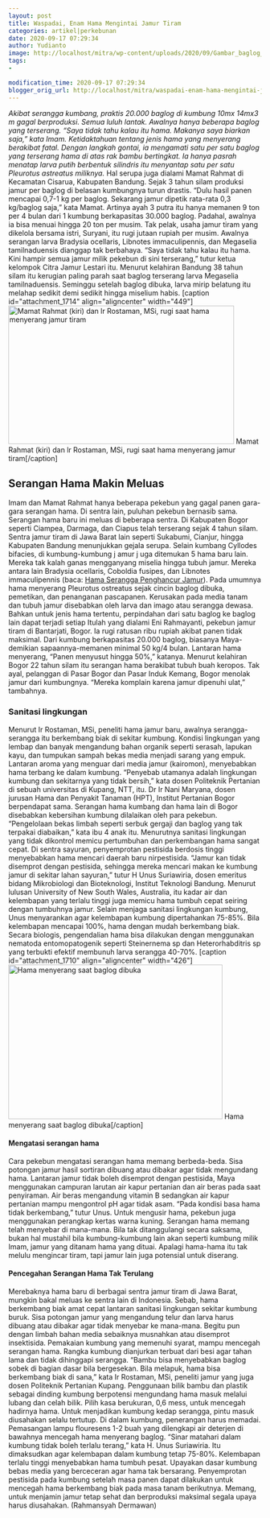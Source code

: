 ```yaml
---
layout: post
title: Waspadai, Enam Hama Mengintai Jamur Tiram
categories: artikel|perkebunan
date: 2020-09-17 07:29:34
author: Yudianto
image: http://localhost/mitra/wp-content/uploads/2020/09/Gambar_baglog_1280x800.jpg
tags:
- 

modification_time: 2020-09-17 07:29:34
blogger_orig_url: http://localhost/mitra/waspadai-enam-hama-mengintai-jamur.html
---
```


<em>Akibat serangga kumbang, praktis 20.000 baglog di kumbung 10mx 14mx3 m gagal berproduksi. Semua luluh lantak. Awalnya hanya beberapa baglog yang terserang. “Saya tidak tahu kalau itu hama. Makanya saya biarkan saja,” kata Imam. Ketidaktahuan tentang jenis hama yang menyerang berakibat fatal. Dengan langkah gontai, ia mengamati satu per satu baglog yang terserang hama di atas rak bambu bertingkat. Ia hanya pasrah menatap larva putih berbentuk silindris itu menyantap satu per satu Pleurotus astreatus miliknya.</em>
Hal serupa juga dialami Mamat Rahmat di Kecamatan Cisarua, Kabupaten Bandung. Sejak 3 tahun silam produksi jamur per baglog di belasan kumbungnya turun drastis. “Dulu hasil panen mencapai 0,7-1 kg per baglog. Sekarang jamur dipetik rata-rata 0,3 kg/baglog saja,” kata Mamat. Artinya ayah 3 putra itu hanya memanen 9 ton per 4 bulan dari 1 kumbung berkapasitas 30.000 baglog. Padahal, awalnya ia bisa menuai hingga 20 ton per musim. Tak pelak, usaha jamur tiram yang dikelola bersama istri, Suryani, itu rugi jutaan rupiah per musim.
Awalnya serangan larva Bradysia ocellaris, Libnotes immaculipennis, dan Megaselia tamilnaduensis dianggap tak berbahaya. “Saya tidak tahu kalau itu hama. Kini hampir semua jamur milik pekebun di sini terserang,” tutur ketua kelompok Citra Jamur Lestari itu. Menurut kelahiran Bandung 38 tahun silam itu kerugian paling parah saat baglog terserang larva Megaselia tamilnaduensis. Seminggu setelah baglog dibuka, larva mirip belatung itu melahap sedikit demi sedikit hingga miselium habis.
[caption id="attachment_1714" align="aligncenter" width="449"]<img class="wp-image-1714" src="http://127.0.0.1/mitra/wp-content/uploads/2020/09/Gambar_baglog_1280x800.jpg" alt="Mamat Rahmat (kiri) dan lr Rostaman, MSi, rugi saat hama menyerang jamur tiram" width="449" height="275" /> Mamat Rahmat (kiri) dan lr Rostaman, MSi, rugi saat hama menyerang jamur tiram[/caption]
<h2>Serangan Hama Makin Meluas</h2>
Imam dan Mamat Rahmat hanya beberapa pekebun yang gagal panen gara-gara serangan hama. Di sentra lain, puluhan pekebun bernasib sama. Serangan hama baru ini meluas di beberapa sentra. Di Kabupaten Bogor seperti Ciampea, Darmaga, dan Ciapus telah terserang sejak 4 tahun silam. Sentra jamur tiram di Jawa Barat lain seperti Sukabumi, Cianjur, hingga Kabupaten Bandung menunjukkan gejala serupa. Selain kumbang Cyllodes bifacies, di kumbung-kumbung j amur j uga ditemukan 5 hama baru lain. Mereka tak kalah ganas mengganyang miselia hingga tubuh jamur. Mereka antara lain Bradysia ocellaris, Coboldia fusipes, dan Libnotes immaculipennis (baca: <a href="https://www.budidayatani.com/hama-penggangu-dalam-usaha-budidaya.html">Hama Serangga Penghancur Jamur</a>).
Pada umumnya hama menyerang Pleurotus ostreatus sejak cincin baglog dibuka, pemetikan, dan penanganan pascapanen. Kerusakan pada media tanam dan tubuh jamur disebabkan oleh larva dan imago atau serangga dewasa. Bahkan untuk jenis hama tertentu, perpindahan dari satu baglog ke baglog lain dapat terjadi setiap
Itulah yang dialami Eni Rahmayanti, pekebun jamur tiram di Bantarjati, Bogor. Ia rugi ratusan ribu rupiah akibat panen tidak maksimal. Dari kumbung berkapasitas 20.000 baglog, biasanya Maya-demikian sapaannya-memanen minimal 50 kg/4 bulan. Lantaran hama menyerang, “Panen menyusut hingga 50%,” katanya. Menurut kelahiran Bogor 22 tahun silam itu serangan hama berakibat tubuh buah keropos. Tak ayal, pelanggan di Pasar Bogor dan Pasar Induk Kemang, Bogor menolak jamur dari kumbungnya. “Mereka komplain karena jamur dipenuhi ulat,” tambahnya.
<h3>Sanitasi lingkungan</h3>
Menurut Ir Rostaman, MSi, peneliti hama jamur baru, awalnya serangga-serangga itu berkembang biak di sekitar kumbung. Kondisi lingkungan yang lembap dan banyak mengandung bahan organik seperti serasah, lapukan kayu, dan tumpukan sampah bekas media menjadi sarang yang empuk. Lantaran aroma yang menguar dari media jamur (kairomon), menyebabkan hama terbang ke dalam kumbung. “Penyebab utamanya adalah lingkungan kumbung dan sekitarnya yang tidak bersih,” kata dosen Politeknik Pertanian di sebuah universitas di Kupang, NTT, itu.
Dr Ir Nani Maryana, dosen jurusan Hama dan Penyakit Tanaman (HPT), Institut Pertanian Bogor berpendapat sama. Serangan hama kumbang dan hama lain di Bogor disebabkan kebersihan kumbung dilalaikan oleh para pekebun.
“Pengelolaan bekas limbah seperti serbuk gergaji dan baglog yang tak terpakai diabaikan,” kata ibu 4 anak itu. Menurutnya sanitasi lingkungan yang tidak dikontrol memicu pertumbuhan dan perkembangan hama sangat cepat.
Di sentra sayuran, penyemprotan pestisida berdosis tinggi menyebabkan hama mencari daerah baru nirpestisida. “Jamur kan tidak disemprot dengan pestisida, sehingga mereka mencari makan ke kumbung jamur di sekitar lahan sayuran,” tutur H Unus Suriawiria, dosen emeritus bidang Mikrobiologi dan Bioteknologi, Institut Teknologi Bandung. Menurut lulusan University of New South Wales, Australia, itu kadar air dan kelembapan yang terlalu tinggi juga memicu hama tumbuh cepat seiring dengan tumbuhnya jamur.
Selain menjaga sanitasi lingkungan kumbung, Unus menyarankan agar kelembapan kumbung dipertahankan 75-85%. Bila kelembapan mencapai 100%, hama dengan mudah berkembang biak. Secara biologis, pengendalian hama bisa dilakukan dengan menggunakan nematoda entomopatogenik seperti Steinernema sp dan Heterorhabditris sp yang terbukti efektif membunuh larva serangga 40-70%.
[caption id="attachment_1710" align="aligncenter" width="426"]<img class="wp-image-1710" src="http://127.0.0.1/mitra/wp-content/uploads/2020/09/Gambar_bak_1183x800.jpg" alt="Hama menyerang saat baglog dibuka" width="426" height="307" /> Hama menyerang saat baglog dibuka[/caption]
<h4>Mengatasi serangan hama</h4>
Cara pekebun mengatasi serangan hama memang berbeda-beda. Sisa potongan jamur hasil sortiran dibuang atau dibakar agar tidak mengundang hama. Lantaran jamur tidak boleh disemprot dengan pestisida, Maya menggunakan campuran larutan air kapur pertanian dan air beras pada saat penyiraman. Air beras mengandung vitamin B sedangkan air kapur pertanian mampu mengontrol pH agar tidak asam. “Pada kondisi basa hama tidak berkembang,” tutur Unus. Untuk mengusir hama, pekebun juga menggunakan perangkap kertas warna kuning.
Serangan hama memang telah menyebar di mana-mana. Bila tak ditanggulangi secara saksama, bukan hal mustahil bila kumbung-kumbung lain akan seperti kumbung milik Imam, jamur yang ditanam hama yang dituai. Apalagi hama-hama itu tak melulu mengincar tiram, tapi jamur lain juga potensial untuk diserang.
<h4>Pencegahan Serangan Hama Tak Terulang</h4>
Merebaknya hama baru di berbagai sentra jamur tiram di Jawa Barat, mungkin bakal meluas ke sentra lain di Indonesia. Sebab, hama berkembang biak amat cepat lantaran sanitasi lingkungan sekitar kumbung buruk. Sisa potongan jamur yang mengandung telur dan larva harus dibuang atau dibakar agar tidak menyebar ke mana-mana. Begitu pun dengan limbah bahan media sebaiknya musnahkan atau disemprot insektisida.
Pemakaian kumbung yang memenuhi syarat, mampu mencegah serangan hama. Rangka kumbung dianjurkan terbuat dari besi agar tahan lama dan tidak dihinggapi serangga. “Bambu bisa menyebabkan baglog sobek di bagian dasar bila bergesekan. Bila melapuk, hama bisa berkembang biak di sana,” kata Ir Rostaman, MSi, peneliti jamur yang juga dosen Politeknik Pertanian Kupang.
Penggunaan bilik bambu dan plastik sebagai dinding kumbung berpotensi mengundang hama masuk melalui lubang dan celah bilik. Pilih kasa berukuran, 0,6 mess, untuk mencegah hadirnya hama. Untuk menjadikan kumbung kedap serangga, pintu masuk diusahakan selalu tertutup.
Di dalam kumbung, penerangan harus memadai. Pemasangan lampu flouresens 1-2 buah yang dilengkapi air deterjen di bawahnya mencegah hama menyerang baglog. “Sinar matahari dalam kumbung tidak boleh terlalu terang,” kata H. Unus Suriawiria. Itu dimaksudkan agar kelembapan dalam kumbung tetap 75-80%. Kelembapan terlalu tinggi menyebabkan hama tumbuh pesat.
Upayakan dasar kumbung bebas media yang berceceran agar hama tak bersarang. Penyemprotan pestisida pada kumbung setelah masa panen dapat dilakukan untuk mencegah hama berkembang biak pada masa tanam berikutnya. Memang, untuk menjamin jamur tetap sehat dan berproduksi maksimal segala upaya harus diusahakan. (Rahmansyah Dermawan)
